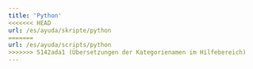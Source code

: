 ```yaml
---
title: 'Python'
<<<<<<< HEAD
url: /es/ayuda/skripte/python
=======
url: /es/ayuda/scripts/python
>>>>>>> 5142ada1 (Übersetzungen der Kategorienamen im Hilfebereich)
---
```

